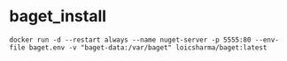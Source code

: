 # baget_install

```
docker run -d --restart always --name nuget-server -p 5555:80 --env-file baget.env -v "baget-data:/var/baget" loicsharma/baget:latest
```
